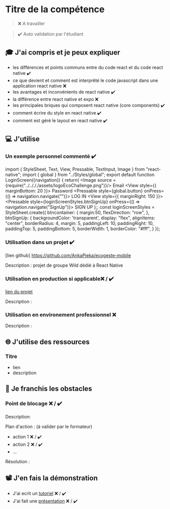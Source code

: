 # Titre de la compétence

> ❌ A travailler

> ✔️ Auto validation par l'étudiant

## 🎓 J'ai compris et je peux expliquer

- les différences et points communs entre du code react et du code react native ✔️
- ce que devient et comment est interprêté le code javascript dans une application react native ❌
- les avantages et inconvénients de react native ✔️
- la différence entre react native et expo ❌
- les principales briques qui composent react native (core components) ✔️
- comment écrire du style en react native ✔️
- comment est géré le layout en react native ✔️

## 💻 J'utilise

### Un exemple personnel commenté ✔️


import { StyleSheet, Text, View, Pressable, TextInput, Image } from "react-native";
import { global } from "../Styles/global";
export default function LoginScreen({navigation}) {
  return(
    <View style={global.container}>
      <Image source ={require("../../././assets/logoEcoChallenge.png")}/>
      <Text style={global.colorWhite}>Email</Text>
      <TextInput style={global.input} value="" />
      <View style={{ marginBottom: 20 }}></View>
      <Text style={global.colorWhite}>Password</Text>
      <TextInput style={global.input} value="" />
      <View style={loginScreenStyles.btncontainer}>
      <Pressable style={global.button} onPress={() => navigation.navigate("")}>
        <Text style={global.colorGreen}>LOG IN</Text>
      </Pressable>
      <View style={{ marginRight: 150 }}></View>
      <Pressable style={loginScreenStyles.btnSignUp} onPress={() => navigation.navigate("SignUp")}>
        <Text style={global.colorWhite}>SIGN UP</Text>
      </Pressable>
      </View>
    </View>
  );;
const loginScreenStyles = StyleSheet.create({
  btncontainer: {
    margin:50,
    flexDirection: "row",
  },
  btnSignUp: {
    backgroundColor: 'transparent',
    display: "flex",
    alignItems: "center",
    borderRadius: 4,
    margin: 5,
    paddingLeft: 10,
    paddingRight: 10,
    paddingTop: 5,
    paddingBottom: 5,
    borderWidth: 1,
    borderColor: "#fff",
  }
});

### Utilisation dans un projet ✔️

[lien github] https://github.com/AnkaPieka/ecogeste-mobile

Description : projet de groupe Wild dédié à React Native

### Utilisation en production si applicable❌ / ✔️

[lien du projet](...)

Description :

### Utilisation en environement professionnel ❌

Description :

## 🌐 J'utilise des ressources

### Titre

- lien
- description

## 🚧 Je franchis les obstacles

### Point de blocage ❌ / ✔️

Description:

Plan d'action : (à valider par le formateur)

- action 1 ❌ / ✔️
- action 2 ❌ / ✔️
- ...

Résolution :

## 📽️ J'en fais la démonstration

- J'ai ecrit un [tutoriel](...) ❌ / ✔️
- J'ai fait une [présentation](...) ❌ / ✔️
